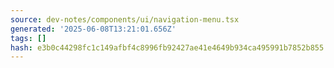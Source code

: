 ```yaml
---
source: dev-notes/components/ui/navigation-menu.tsx
generated: '2025-06-08T13:21:01.656Z'
tags: []
hash: e3b0c44298fc1c149afbf4c8996fb92427ae41e4649b934ca495991b7852b855
---
```


